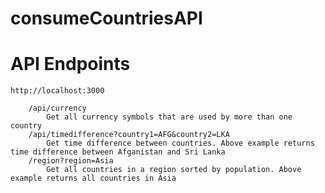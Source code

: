 # consumeCountriesAPI

# API Endpoints

	http://localhost:3000
		
		/api/currency
            Get all currency symbols that are used by more than one country
		/api/timedifference?country1=AFG&country2=LKA
			Get time difference between countries. Above example returns time difference between Afganistan and Sri Lanka
		/region?region=Asia
			Get all countries in a region sorted by population. Above example returns all countries in Asia
